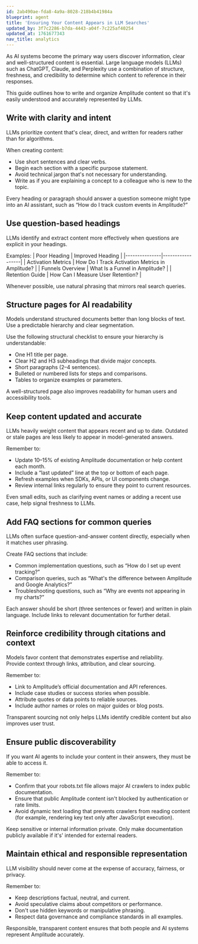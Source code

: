 ```yaml
---
id: 2ab490ae-fda8-4a9a-8028-218b4b41984a
blueprint: agent
title: 'Ensuring Your Content Appears in LLM Searches'
updated_by: 3f7c2286-b7da-4443-a04f-7c225af40254
updated_at: 1761677343
nav_title: analytics
---
```

As AI systems become the primary way users discover information, clear and well-structured content is essential. Large language models (LLMs) such as ChatGPT, Claude, and Perplexity use a combination of structure, freshness, and credibility to determine which content to reference in their responses.  

This guide outlines how to write and organize Amplitude content so that it's easily understood and accurately represented by LLMs.

## Write with clarity and intent

LLMs prioritize content that's clear, direct, and written for readers rather than for algorithms.  

When creating content:
- Use short sentences and clear verbs.  
- Begin each section with a specific purpose statement.  
- Avoid technical jargon that's not necessary for understanding.  
- Write as if you are explaining a concept to a colleague who is new to the topic.  

Every heading or paragraph should answer a question someone might type into an AI assistant, such as “How do I track custom events in Amplitude?”

## Use question-based headings

LLMs identify and extract content more effectively when questions are explicit in your headings.

Examples:
| Poor Heading | Improved Heading |
|---------------|------------------|
| Activation Metrics | How Do I Track Activation Metrics in Amplitude? |
| Funnels Overview | What Is a Funnel in Amplitude? |
| Retention Guide | How Can I Measure User Retention? |

Whenever possible, use natural phrasing that mirrors real search queries.

## Structure pages for AI readability

Models understand structured documents better than long blocks of text. Use a predictable hierarchy and clear segmentation.  

Use the following structural checklist to ensure your hierarchy is understandable:
- One H1 title per page.  
- Clear H2 and H3 subheadings that divide major concepts.  
- Short paragraphs (2–4 sentences).  
- Bulleted or numbered lists for steps and comparisons.  
- Tables to organize examples or parameters.  

A well-structured page also improves readability for human users and accessibility tools.

## Keep content updated and accurate

LLMs heavily weight content that appears recent and up to date. Outdated or stale pages are less likely to appear in model-generated answers.

Remember to:
- Update 10–15% of existing Amplitude documentation or help content each month.  
- Include a “last updated” line at the top or bottom of each page.  
- Refresh examples when SDKs, APIs, or UI components change.  
- Review internal links regularly to ensure they point to current resources.  

Even small edits, such as clarifying event names or adding a recent use case, help signal freshness to LLMs.

## Add FAQ sections for common queries

LLMs often surface question-and-answer content directly, especially when it matches user phrasing.  

Create FAQ sections that include:
- Common implementation questions, such as “How do I set up event tracking?”  
- Comparison queries, such as “What's the difference between Amplitude and Google Analytics?”  
- Troubleshooting questions, such as “Why are events not appearing in my charts?”  

Each answer should be short (three sentences or fewer) and written in plain language. Include links to relevant documentation for further detail.

## Reinforce credibility through citations and context

Models favor content that demonstrates expertise and reliability.  
Provide context through links, attribution, and clear sourcing.  

Remember to:
- Link to Amplitude’s official documentation and API references.  
- Include case studies or success stories when possible.  
- Attribute quotes or data points to reliable sources.  
- Include author names or roles on major guides or blog posts.  

Transparent sourcing not only helps LLMs identify credible content but also improves user trust.

## Ensure public discoverability

If you want AI agents to include your content in their answers, they must be able to access it. 

Remember to:
- Confirm that your robots.txt file allows major AI crawlers to index public documentation.  
- Ensure that public Amplitude content isn't blocked by authentication or rate limits.  
- Avoid dynamic text loading that prevents crawlers from reading content (for example, rendering key text only after JavaScript execution).  

Keep sensitive or internal information private. Only make documentation publicly available if it's' intended for external readers.

## Maintain ethical and responsible representation

LLM visibility should never come at the expense of accuracy, fairness, or privacy. 

Remember to:
- Keep descriptions factual, neutral, and current.  
- Avoid speculative claims about competitors or performance.  
- Don't use hidden keywords or manipulative phrasing.  
- Respect data governance and compliance standards in all examples.  

Responsible, transparent content ensures that both people and AI systems represent Amplitude accurately.


